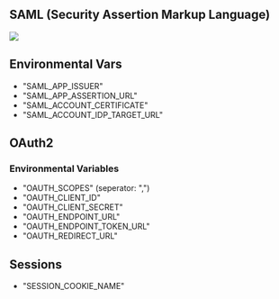 

## SAML (Security Assertion Markup Language)

![](https://www.google.com/url?sa=i&source=images&cd=&cad=rja&uact=8&ved=2ahUKEwiGq-GT2-HgAhWFv54KHYc6DiIQjRx6BAgBEAU&url=https%3A%2F%2Fwww.mandsconsulting.com%2Ffederated-sso-a-primer-saml-oauth-2-0-openid-connect%2F&psig=AOvVaw0EsbZXvbNPvPhYBPClH1h0&ust=1551556079528599)


## Environmental Vars

- "SAML_APP_ISSUER"
- "SAML_APP_ASSERTION_URL"
- "SAML_ACCOUNT_CERTIFICATE"
- "SAML_ACCOUNT_IDP_TARGET_URL"

## OAuth2

### Environmental Variables

- "OAUTH_SCOPES" (seperator: ",")
- "OAUTH_CLIENT_ID"
- "OAUTH_CLIENT_SECRET"
- "OAUTH_ENDPOINT_URL"
- "OAUTH_ENDPOINT_TOKEN_URL"
- "OAUTH_REDIRECT_URL"

## Sessions

- "SESSION_COOKIE_NAME"

